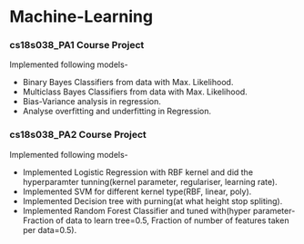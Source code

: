 # Machine-Learning
### cs18s038_PA1 Course Project ###
Implemented following models-
* Binary Bayes Classifiers from data with Max. Likelihood.
* Multiclass Bayes Classifiers from data with Max. Likelihood.
* Bias-Variance analysis in regression.
* Analyse overfitting and underfitting in Regression.

### cs18s038_PA2 Course Project ###
Implemented following models-
* Implemented Logistic Regression with RBF kernel and did the hyperparamter tunning(kernel parameter, regulariser, learning rate).
* Implemented SVM for different kernel type(RBF, linear, poly).
* Implemented Decision tree with purning(at what height stop spliting).
* Implemented Random Forest Classifier and tuned with(hyper parameter- Fraction of data to learn tree=0.5, Fraction of number of features taken per data=0.5).
 
